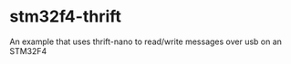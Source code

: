 stm32f4-thrift
==============

An example that uses thrift-nano to read/write messages over usb on an STM32F4
